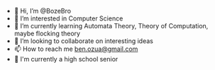 - 👋 Hi, I’m @BozeBro
- 👀 I’m interested in Computer Science
- 🌱 I’m currently learning Automata Theory, Theory of Computation, maybe flocking theory
- 💞️ I’m looking to collaborate on interesting ideas
- 📫 How to reach me ben.ozua@gmail.com
- 📓 I'm currently a high school senior
<!---
BozeBro/BozeBro is a ✨ special ✨ repository because its `README.md` (this file) appears on your GitHub profile.
You can click the Preview link to take a look at your changes.
--->
